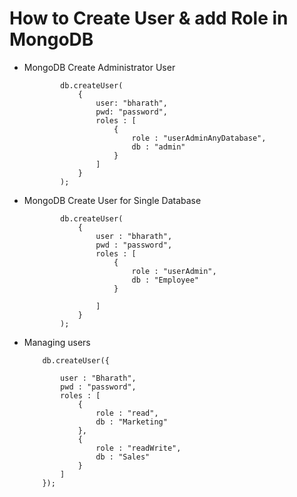 #	How to Create User & add Role in MongoDB


-	MongoDB Create Administrator User

			
				db.createUser(
					{
						user: "bharath",
						pwd: "password",
						roles : [
							{
								role : "userAdminAnyDatabase",
								db : "admin"
							}
						]
					}	
				);
				

-	MongoDB Create User for Single Database
	
	
		
			
				db.createUser(
					{
						user : "bharath",
						pwd : "password",
						roles : [
							{
								role : "userAdmin",
								db : "Employee"
							}
						
						]
					}
				);
				
				
				
-	Managing users
	
	
			db.createUser({
			
				user : "Bharath",
				pwd : "password",
				roles : [
					{
						role : "read",
						db : "Marketing"
					},
					{
						role : "readWrite",
						db : "Sales"
					}
				]
			});